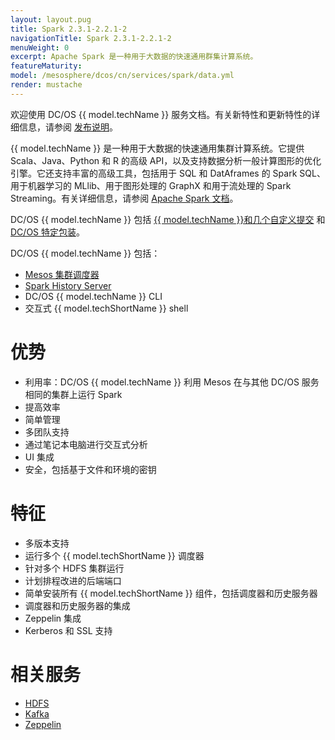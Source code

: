 ```yaml
---
layout: layout.pug
title: Spark 2.3.1-2.2.1-2
navigationTitle: Spark 2.3.1-2.2.1-2
menuWeight: 0
excerpt: Apache Spark 是一种用于大数据的快速通用群集计算系统。
featureMaturity:
model: /mesosphere/dcos/cn/services/spark/data.yml
render: mustache
---
```


欢迎使用 DC/OS {{ model.techName }} 服务文档。有关新特性和更新特性的详细信息，请参阅 [发布说明](/mesosphere/dcos/cn/services/spark/2.3.1-2.2.1-2/release-notes/)。


{{ model.techName }} 是一种用于大数据的快速通用集群计算系统。它提供 Scala、Java、Python 和 R 的高级 API，以及支持数据分析一般计算图形的优化引擎。它还支持丰富的高级工具，包括用于 SQL 和 DatAframes 的 Spark SQL、用于机器学习的 MLlib、用于图形处理的 GraphX 和用于流处理的 Spark Streaming。有关详细信息，请参阅 [Apache Spark 文档][1]。

DC/OS {{ model.techName }} 包括 [{{ model.techName }}和几个自定义提交][17] 和 [DC/OS 特定包装][18]。

DC/OS {{ model.techName }} 包括：

* [Mesos 集群调度器][2]
* [Spark History Server][3]
* DC/OS {{ model.techName }} CLI
* 交互式 {{ model.techShortName }} shell

# 优势

* 利用率：DC/OS {{ model.techName }} 利用 Mesos 在与其他 DC/OS 服务相同的集群上运行 Spark
* 提高效率
* 简单管理
* 多团队支持
* 通过笔记本电脑进行交互式分析
* UI 集成
* 安全，包括基于文件和环境的密钥

# 特征

* 多版本支持
* 运行多个 {{ model.techShortName }} 调度器
* 针对多个 HDFS 集群运行
* 计划排程改进的后端端口
* 简单安装所有 {{ model.techShortName }} 组件，包括调度器和历史服务器
* 调度器和历史服务器的集成
* Zeppelin 集成
* Kerberos 和 SSL 支持

# 相关服务

* [HDFS][4]
* [Kafka][5]
* [Zeppelin][6]

 [1]:http://spark.apache.org/documentation.html
 [2]:http://spark.apache.org/docs/latest/run-on-mesos.html#cluster-mode
 [3]: http://spark.apache.org/docs/latest/monitoring.html#viewing-after-the-fact
 [4]:/mesosphere/dcos/services/hdfs/
 [5]:/mesosphere/dcos/services/kafka/
 [6]:https://zeppelin.incubator.apache.org/
 [17]:https://github.com/mesosphere/spark
 [18]:https://github.com/mesosphere/spark-build
